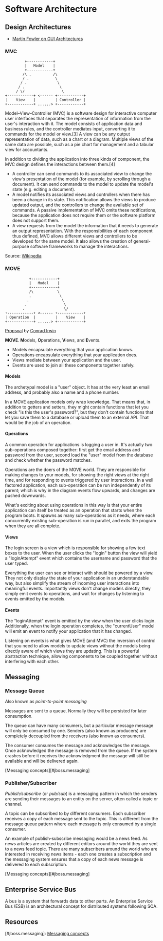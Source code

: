 # Software Architecture #

## Design Architectures ##

- [Martin Fowler on GUI Architectures](http://martinfowler.com/eaaDev/uiArchs.html)

### MVC ###

	         +------------+
	         |   Model    |
	         +------------+
	        /\ .          /\
	        / .            \
	       / .              \
	      / .                \
	     / \/                 \
	+------------+ <------ +------------+
	|    View    |         | Controller |
	+------------+ ......> +------------+

Model–View–Controller (MVC) is a software design for interactive computer user interfaces that separates the representation of information from the user's interaction with it. The model consists of application data and business rules, and the controller mediates input, converting it to commands for the model or view.[3] A view can be any output representation of data, such as a chart or a diagram. Multiple views of the same data are possible, such as a pie chart for management and a tabular view for accountants.

In addition to dividing the application into three kinds of component, the MVC design defines the interactions between them.[4]

- A controller can send commands to its associated view to change the view's presentation of the model (for example, by scrolling through a document). It can send commands to the model to update the model's state (e.g. editing a document).
- A model notifies its associated views and controllers when there has been a change in its state. This notification allows the views to produce updated output, and the controllers to change the available set of commands. A passive implementation of MVC omits these notifications, because the application does not require them or the software platform does not support them.
- A view requests from the model the information that it needs to generate an output representation.
With the responsibilities of each component thus defined, MVC allows different views and controllers to be developed for the same model. It also allows the creation of general-purpose software frameworks to manage the interactions.

Source: [Wikipedia](http://en.wikipedia.org/wiki/Model-view-controller)

### MOVE ##

	           +------------+
	           |   Model    |
	           +------------+
	           /\           \
	           .             \
	          .               \
	         .                 \
	        .                  \/
	+------------+ <------ +------------+
	| Operation  |         |    View    |
	+------------+ ......> +------------+

[Propsoal](http://cirw.in/blog/time-to-move-on) by [Conrad Irwin](http://cirw.in/) 

**MOVE**. **M**odels, **O**perations, **V**iews, and **E**vents.

- Models encapsulate everything that your application knows.
- Operations encapsulate everything that your application does.
- Views mediate between your application and the user.
- Events are used to join all these components together safely.

#### Models ####

The archetypal model is a "user" object. It has at the very least an email address, and probably also a name and a phone number.

In a MOVE application models only wrap knowledge. That means that, in addition to getters and setters, they might contain functions that let you check "is this the user's password?", but they don't contain functions that let you save them to a database or upload them to an external API. That would be the job of an operation.

#### Operations ####

A common operation for applications is logging a user in. It's actually two sub-operations composed together: first get the email address and password from the user, second load the "user" model from the database and check whether the password matches.

Operations are the doers of the MOVE world. They are responsible for making changes to your models, for showing the right views at the right time, and for responding to events triggered by user interactions. In a well factored application, each sub-operation can be run independently of its parent; which is why in the diagram events flow upwards, and changes are pushed downwards.

What's exciting about using operations in this way is that your entire application can itself be treated as an operation that starts when the program boots. It spawns as many sub-operations as it needs, where each concurrently existing sub-operation is run in parallel, and exits the program when they are all complete.

#### Views ####

The login screen is a view which is responsible for showing a few text boxes to the user. When the user clicks the "login" button the view will yield a "loginAttempt" event which contains the username and password that the user typed.

Everything the user can see or interact with should be powered by a view. They not only display the state of your application in an understandable way, but also simplify the stream of incoming user interactions into meaningful events. Importantly views don't change models directly, they simply emit events to operations, and wait for changes by listening to events emitted by the models.

#### Events ####

The "loginAttempt" event is emitted by the view when the user clicks login. Additionally, when the login operation completes, the "currentUser" model will emit an event to notify your application that it has changed.

Listening on events is what gives MOVE (and MVC) the inversion of control that you need to allow models to update views without the models being directly aware of which views they are updating. This is a powerful abstraction technique, allowing components to be coupled together without interfering with each other.

## Messaging ##

### Message Queue ###

Also known as _point-to-point messaging_

Messages are sent to a queue. Normally they will be persisted for later consumption.

The queue can have many consumers, but a particular message message will only be consumed by one. Senders (also known as producers) are completely decoupled from the receivers (also known as consumers).

The consumer consumes the message and acknowledges the message. Once acknowledged the message is removed from the queue. If the system crashes before it receives the acknowledgment the message will still be available and will be delivered again.

[Messaging concepts][#jboss.messaging]

### Publisher/Subscriber ###

_Publish/subscribe_ (or _pub/sub_) is a messaging pattern in which the senders are sending their messages to an entity on the server, often called a topic or channel. 

A topic can be subscribed to by different consumers. Each subscriber receives a copy of each message sent to the topic. This is different from the message queue pattern where each message is only consumed by a single consumer.

An example of publish-subscribe messaging would be a news feed. As news articles are created by different editors around the world they are sent to a news feed topic. There are many subscribers around the world who are interested in receiving news items - each one creates a subscription and the messaging system ensures that a copy of each news message is delivered to each subscription.

[Messaging concepts][#jboss.messaging]

## Enterprise Service Bus ##

A bus is a system that forwards data to other parts. An Enterprise Service Bus (ESB) is an architectural concept for distributed systems following SOA.

## Resources ##

[#jboss.messaging]: [Messaging concepts](http://docs.jboss.org/jbossmessaging/docs/usermanual-2.0.0.beta1/html/messaging-concepts.html) 